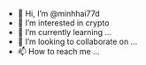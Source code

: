 - 👋 Hi, I’m @minhhai77d
- 👀 I’m interested in crypto
- 🌱 I’m currently learning ...
- 💞️ I’m looking to collaborate on ...
- 📫 How to reach me ...

<!---
minhhai77d/minhhai77d is a ✨ special ✨ repository because its `README.md` (this file) appears on your GitHub profile.
You can click the Preview link to take a look at your changes.
--->
